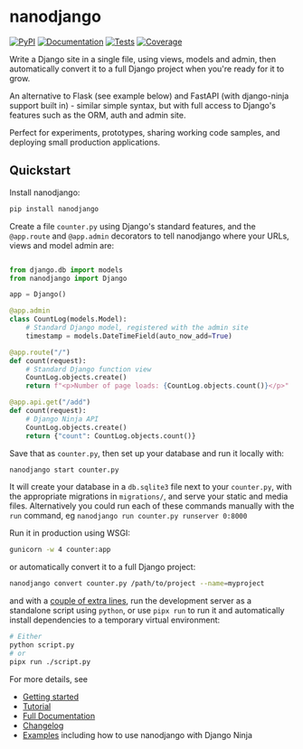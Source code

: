 # nanodjango

[![PyPI](https://img.shields.io/pypi/v/nanodjango.svg)](https://pypi.org/project/nanodjango/)
[![Documentation](https://readthedocs.org/projects/nanodjango/badge/?version=latest)](https://nanodjango.readthedocs.io/en/latest/)
[![Tests](https://github.com/radiac/nanodjango/actions/workflows/ci.yml/badge.svg)](https://github.com/radiac/nanodjango/actions/workflows/ci.yml)
[![Coverage](https://codecov.io/gh/radiac/nanodjango/branch/main/graph/badge.svg?token=BCNM45T6GI)](https://codecov.io/gh/radiac/nanodjango)

Write a Django site in a single file, using views, models and admin, then automatically
convert it to a full Django project when you're ready for it to grow.

An alternative to Flask (see example below) and FastAPI (with django-ninja support built
in) - similar simple syntax, but with full access to Django's features such as the ORM,
auth and admin site.

Perfect for experiments, prototypes, sharing working code samples, and deploying small
production applications.


## Quickstart


Install nanodjango:

```sh
pip install nanodjango
```

Create a file ``counter.py`` using Django's standard features, and the ``@app.route``
and ``@app.admin`` decorators to tell nanodjango where your URLs, views and model admin
are:

```python

from django.db import models
from nanodjango import Django

app = Django()

@app.admin
class CountLog(models.Model):
    # Standard Django model, registered with the admin site
    timestamp = models.DateTimeField(auto_now_add=True)

@app.route("/")
def count(request):
    # Standard Django function view
    CountLog.objects.create()
    return f"<p>Number of page loads: {CountLog.objects.count()}</p>"

@app.api.get("/add")
def count(request):
    # Django Ninja API
    CountLog.objects.create()
    return {"count": CountLog.objects.count()}
```

Save that as ``counter.py``, then set up your database and run it locally with:

```sh
nanodjango start counter.py
```

It will create your database in a ``db.sqlite3`` file next to your ``counter.py``, with
the appropriate migrations in ``migrations/``, and serve your static and media files.
Alternatively you could run each of these commands manually with the ``run`` command, eg
``nanodjango run counter.py runserver 0:8000``

Run it in production using WSGI:

```sh
gunicorn -w 4 counter:app
```

or automatically convert it to a full Django project:

```sh
nanodjango convert counter.py /path/to/project --name=myproject
```

and with a [couple of extra
lines](https://nanodjango.readthedocs.io/en/latest/management.html#run-script), run the
development server as a standalone script using ``python``, or use ``pipx run`` to run
it and automatically install dependencies to a temporary virtual environment:

```sh
# Either
python script.py
# or
pipx run ./script.py
```

For more details, see

* [Getting started](https://nanodjango.readthedocs.io/en/latest/get_started.html)
* [Tutorial](https://nanodjango.readthedocs.io/en/latest/tutorial.html)
* [Full Documentation](https://nanodjango.readthedocs.io/en/latest/index.html)
* [Changelog](https://nanodjango.readthedocs.io/en/latest/changelog.html)
* [Examples](https://github.com/radiac/nanodjango/tree/main/examples) including how to
  use nanodjango with Django Ninja